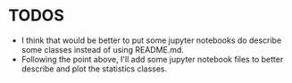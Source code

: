 # TODOS
- I think that would be better to put some jupyter notebooks do describe some classes
instead of using README.md.
- Following the point above, I'll add some jupyter notebook files to better describe and plot the statistics classes.